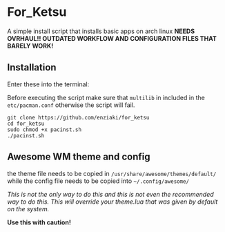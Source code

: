 # For_Ketsu

A simple install script that installs basic apps on arch linux
**NEEDS OVRHAUL!! OUTDATED WORKFLOW AND CONFIGURATION FILES THAT BARELY WORK!**

## Installation

Enter these into the terminal:

Before executing the script make sure that `multilib` in included in the `etc/pacman.conf` otherwise the script will fail.

```
git clone https://github.com/enziaki/for_ketsu
cd for_ketsu
sudo chmod +x pacinst.sh
./pacinst.sh
```


## Awesome WM theme and config

the theme file needs to be copied in `/usr/share/awesome/themes/default/` while the config file needs to be copied into `~/.config/awesome/`

*This is not the only way to do this and this is not even the recommended way to do this.*
*This will override your theme.lua that was given by default on the system.*

**Use this with caution!**


